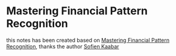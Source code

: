 # Mastering Financial Pattern Recognition

this notes has been created based on [Mastering Financial Pattern Recognition](https://learning.oreilly.com/library/view/mastering-financial-pattern/9781098120467/), thanks the author [Sofien Kaabar]()